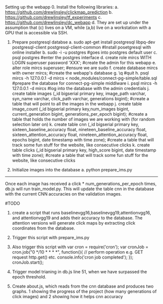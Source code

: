 Setting up the webapp
0. Install the following libraries:
	a. https://github.com/drewlinsley/clickmap_prediction
	b. https://github.com/drewlinsley/tf_experiments
	c. https://github.com/drewlinsley/dc_webapp
	d. They are set up under the assumption that (c) lives on a VM, while (a,b) live on a workstation with a GPU that is accessible via SSH.

1. Prepare postgresql databse
	a. sudo apt-get install postgresql libpq-dev postgresql-client postgresql-client-common
 #Install posetgresql with online installer
	b. sudo -i -u postgres #goes into postgres default user
	c. psql postgres #enter the postgres interface
	d. create role mircs WITH LOGIN superuser password 'XXX'; #create the admin for this webapp
	e. alter role mircs superuser; #ensure we are sudo
	f. create database mircs with owner mircs; #create the webapp's database
	g. \q #quit
	h. psql mircs -h 127.0.0.1 -d mircs < node_modules/connect-pg-simple/table.sql #prepare the database for connect-pg-simple middlware
	i. psql mircs -h 127.0.0.1 -d mircs #log into the database with the admin credentials
	j. create table images (_id bigserial primary key, image_path varchar, syn_name varchar, click_path varchar, generations bigint); #create a table that will point to all the images in the webapp
	j. create table image_count (_id bigserial primary key,num_images bigint, current_generation bigint, generations_per_epoch bigint); #create a table that holds the number of images we are working with (for random selection later on)
	k. create table cnn (_id bigserial primary key, sixteen_baseline_accuracy float, nineteen_baseline_accuracy float, sixteen_attention_accuracy float, nineteen_attention_accuracy float, epochs bigint, date timestamp with time zone); #create a table that will track some fun stuff for the website, like consecutive clicks
	k. create table clicks (_id bigserial primary key, high_score bigint, date timestamp with time zone); #create a table that will track some fun stuff for the website, like consecutive clicks

2. Initialize images into the database
	a. python prepare_ims.py

-----
Once each image has received a click * num_generations_per_epoch times, db.js will run train_model.py. This will update the table cnn in the database with the current CNN accuracies on the validation images.


#TODO
1. create a script that runs baselinevgg16,baselinevgg19,attentionvgg16, and attentionvgg19 and adds their accuracy to the database. The attention versions will generate click maps by extracting click coordinates from the database.
2. Trigger this script with prepare_ims.py
3. Also trigger this script with
var cron = require('cron');
var cronJob = cron.job("0 */10 * * * *", function(){
    // perform operation e.g. GET request http.get() etc.
    console.info('cron job completed');
}); 
cronJob.start();

4. Trigger model trianing in db.js line 51, when we have surpassed the epoch threshold.
5. Create about.js, which reads from  the cnn database and produces two graphs. 1 showing the progress of the project (how many generations of click images) and 2 showing how it helps cnn accuracy
